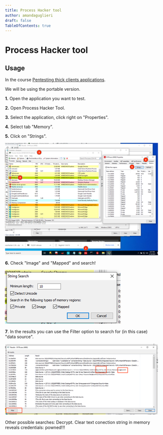```yaml
---
title: Process Hacker tool
author: amandaguglieri
draft: false
TableOfContents: true
---
```


# Process Hacker tool

## Usage

In the course [Pentesting thick clients applications](pentesting-thick-applications.md).

We will be using the portable version.

**1.** Open the application you want to test.

**2.** Open Process Hacker Tool.

**3.** Select the application, click right on "Properties".

**4.** Select tab "Memory".

**5.** Click on "Strings".

![graphic](img/tca-46.png)


**6.** Check "Image" and "Mapped" and search!

![graphic](img/tca-47.png)

**7**. In the results you can use the Filter option to search for (in this case) "data source". 

![graphic](img/tca-48.png)

Other possible searches: Decrypt.
Clear text conection string in memory reveals credentials: powned!!!


